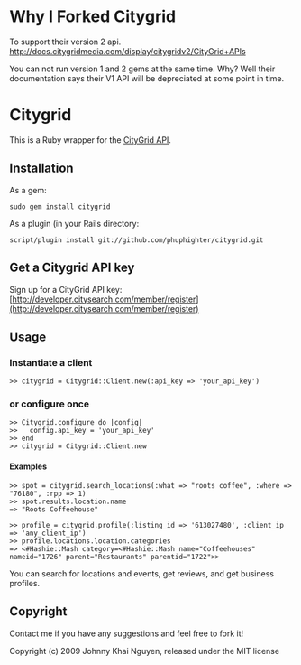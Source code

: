 # Why I Forked Citygrid

To support their version 2 api.  http://docs.citygridmedia.com/display/citygridv2/CityGrid+APIs

You can not run version 1 and 2 gems at the same time.  Why?  Well their documentation says their V1 API will be depreciated at some 
point in time.





# Citygrid

This is a Ruby wrapper for the [CityGrid API](http://developer.citysearch.com/home).

## Installation

As a gem:

    sudo gem install citygrid

As a plugin (in your Rails directory:

    script/plugin install git://github.com/phuphighter/citygrid.git
    
## Get a Citygrid API key

Sign up for a CityGrid API key: [http://developer.citysearch.com/member/register](http://developer.citysearch.com/member/register)
    
## Usage

### Instantiate a client

    >> citygrid = Citygrid::Client.new(:api_key => 'your_api_key')
    
### or configure once

    >> Citygrid.configure do |config|
    >>   config.api_key = 'your_api_key'
    >> end
    >> citygrid = Citygrid::Client.new
    
#### Examples

    >> spot = citygrid.search_locations(:what => "roots coffee", :where => "76180", :rpp => 1)
    >> spot.results.location.name
    => "Roots Coffeehouse"
    
    >> profile = citygrid.profile(:listing_id => '613027480', :client_ip => 'any_client_ip')
    >> profile.locations.location.categories
    => <#Hashie::Mash category=<#Hashie::Mash name="Coffeehouses" nameid="1726" parent="Restaurants" parentid="1722">>
    
You can search for locations and events, get reviews, and get business profiles.

## Copyright

Contact me if you have any suggestions and feel free to fork it!

Copyright (c) 2009 Johnny Khai Nguyen, released under the MIT license
